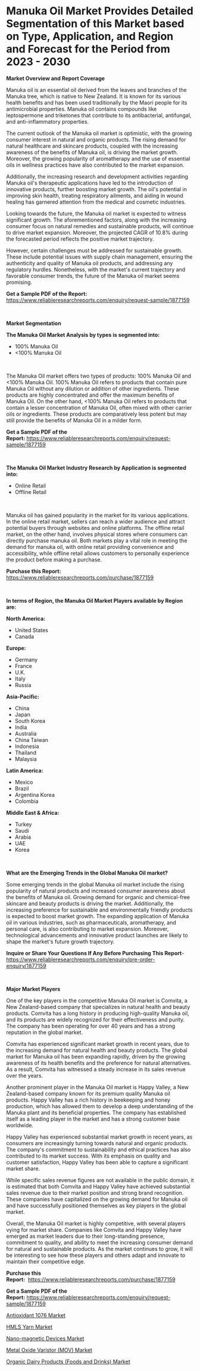 <p><h1>Manuka Oil Market Provides Detailed Segmentation of this Market based on Type, Application, and Region and Forecast for the Period from 2023 - 2030</h1></p><p><strong>Market Overview and Report Coverage</strong></p>
<p><p>Manuka oil is an essential oil derived from the leaves and branches of the Manuka tree, which is native to New Zealand. It is known for its various health benefits and has been used traditionally by the Maori people for its antimicrobial properties. Manuka oil contains compounds like leptospermone and triketones that contribute to its antibacterial, antifungal, and anti-inflammatory properties.</p><p>The current outlook of the Manuka oil market is optimistic, with the growing consumer interest in natural and organic products. The rising demand for natural healthcare and skincare products, coupled with the increasing awareness of the benefits of Manuka oil, is driving the market growth. Moreover, the growing popularity of aromatherapy and the use of essential oils in wellness practices have also contributed to the market expansion.</p><p>Additionally, the increasing research and development activities regarding Manuka oil's therapeutic applications have led to the introduction of innovative products, further boosting market growth. The oil's potential in improving skin health, treating respiratory ailments, and aiding in wound healing has garnered attention from the medical and cosmetic industries.</p><p>Looking towards the future, the Manuka oil market is expected to witness significant growth. The aforementioned factors, along with the increasing consumer focus on natural remedies and sustainable products, will continue to drive market expansion. Moreover, the projected CAGR of 10.8% during the forecasted period reflects the positive market trajectory.</p><p>However, certain challenges must be addressed for sustainable growth. These include potential issues with supply chain management, ensuring the authenticity and quality of Manuka oil products, and addressing any regulatory hurdles. Nonetheless, with the market's current trajectory and favorable consumer trends, the future of the Manuka oil market seems promising.</p></p>
<p><strong>Get a Sample PDF of the Report:</strong> <a href="https://www.reliableresearchreports.com/enquiry/request-sample/1877159">https://www.reliableresearchreports.com/enquiry/request-sample/1877159</a></p>
<p>&nbsp;</p>
<p><strong>Market Segmentation</strong></p>
<p><strong>The Manuka Oil Market Analysis by types is segmented into:</strong></p>
<p><ul><li>100% Manuka Oil</li><li><100% Manuka Oil</li></ul></p>
<p>&nbsp;</p>
<p><p>The Manuka Oil market offers two types of products: 100% Manuka Oil and <100% Manuka Oil. 100% Manuka Oil refers to products that contain pure Manuka Oil without any dilution or addition of other ingredients. These products are highly concentrated and offer the maximum benefits of Manuka Oil. On the other hand, <100% Manuka Oil refers to products that contain a lesser concentration of Manuka Oil, often mixed with other carrier oils or ingredients. These products are comparatively less potent but may still provide the benefits of Manuka Oil in a milder form.</p></p>
<p><strong>Get a Sample PDF of the Report:</strong>&nbsp;<a href="https://www.reliableresearchreports.com/enquiry/request-sample/1877159">https://www.reliableresearchreports.com/enquiry/request-sample/1877159</a></p>
<p>&nbsp;</p>
<p><strong>The Manuka Oil Market Industry Research by Application is segmented into:</strong></p>
<p><ul><li>Online Retail</li><li>Offline Retail</li></ul></p>
<p>&nbsp;</p>
<p><p>Manuka oil has gained popularity in the market for its various applications. In the online retail market, sellers can reach a wider audience and attract potential buyers through websites and online platforms. The offline retail market, on the other hand, involves physical stores where consumers can directly purchase manuka oil. Both markets play a vital role in meeting the demand for manuka oil, with online retail providing convenience and accessibility, while offline retail allows customers to personally experience the product before making a purchase.</p></p>
<p><strong>Purchase this Report:</strong>&nbsp; <a href="https://www.reliableresearchreports.com/purchase/1877159">https://www.reliableresearchreports.com/purchase/1877159</a></p>
<p>&nbsp;</p>
<p><strong>In terms of Region, the Manuka Oil Market Players available by Region are:</strong></p>
<p>
    <p> <strong> North America: </strong>
        <ul>
            <li>United States</li>
            <li>Canada</li>
        </ul>
        </p> 
    <p> <strong> Europe: </strong>
        <ul>
            <li>Germany</li>
            <li>France</li>
            <li>U.K.</li>
            <li>Italy</li>
            <li>Russia</li>
        </ul>
        </p> 
    <p> <strong> Asia-Pacific: </strong>
        <ul>
            <li>China</li>
            <li>Japan</li>
            <li>South Korea</li>
            <li>India</li>
            <li>Australia</li>
            <li>China Taiwan</li>
            <li>Indonesia</li>
            <li>Thailand</li>
            <li>Malaysia</li>
        </ul>
        </p> 
    <p> <strong> Latin America: </strong>
        <ul>
            <li>Mexico</li>
            <li>Brazil</li>
            <li>Argentina Korea</li>
            <li>Colombia</li>
        </ul>
        </p> 
    <p> <strong> Middle East & Africa: </strong>
        <ul>
            <li>Turkey</li>
            <li>Saudi</li>
            <li>Arabia</li>
            <li>UAE</li>
            <li>Korea</li>
        </ul>
    </p>
    </p>
<p>&nbsp;</p>
<p><strong>What are the Emerging Trends in the Global Manuka Oil market?</strong></p>
<p><p>Some emerging trends in the global Manuka oil market include the rising popularity of natural products and increased consumer awareness about the benefits of Manuka oil. Growing demand for organic and chemical-free skincare and beauty products is driving the market. Additionally, the increasing preference for sustainable and environmentally friendly products is expected to boost market growth. The expanding application of Manuka oil in various industries, such as pharmaceuticals, aromatherapy, and personal care, is also contributing to market expansion. Moreover, technological advancements and innovative product launches are likely to shape the market's future growth trajectory.</p></p>
<p><strong>Inquire or Share Your Questions If Any Before Purchasing This Report</strong>- <a href="https://www.reliableresearchreports.com/enquiry/pre-order-enquiry/1877159">https://www.reliableresearchreports.com/enquiry/pre-order-enquiry/1877159</a></p>
<p>&nbsp;</p>
<p><strong>Major Market Players</strong></p>
<p><p>One of the key players in the competitive Manuka Oil market is Comvita, a New Zealand-based company that specializes in natural health and beauty products. Comvita has a long history in producing high-quality Manuka oil, and its products are widely recognized for their effectiveness and purity. The company has been operating for over 40 years and has a strong reputation in the global market.</p><p>Comvita has experienced significant market growth in recent years, due to the increasing demand for natural health and beauty products. The global market for Manuka oil has been expanding rapidly, driven by the growing awareness of its health benefits and the preference for natural alternatives. As a result, Comvita has witnessed a steady increase in its sales revenue over the years.</p><p>Another prominent player in the Manuka Oil market is Happy Valley, a New Zealand-based company known for its premium quality Manuka oil products. Happy Valley has a rich history in beekeeping and honey production, which has allowed them to develop a deep understanding of the Manuka plant and its beneficial properties. The company has established itself as a leading player in the market and has a strong customer base worldwide.</p><p>Happy Valley has experienced substantial market growth in recent years, as consumers are increasingly turning towards natural and organic products. The company's commitment to sustainability and ethical practices has also contributed to its market success. With its emphasis on quality and customer satisfaction, Happy Valley has been able to capture a significant market share.</p><p>While specific sales revenue figures are not available in the public domain, it is estimated that both Comvita and Happy Valley have achieved substantial sales revenue due to their market position and strong brand recognition. These companies have capitalized on the growing demand for Manuka oil and have successfully positioned themselves as key players in the global market.</p><p>Overall, the Manuka Oil market is highly competitive, with several players vying for market share. Companies like Comvita and Happy Valley have emerged as market leaders due to their long-standing presence, commitment to quality, and ability to meet the increasing consumer demand for natural and sustainable products. As the market continues to grow, it will be interesting to see how these players and others adapt and innovate to maintain their competitive edge.</p></p>
<p><strong>Purchase this Report:</strong>&nbsp;&nbsp;<a href="https://www.reliableresearchreports.com/purchase/1877159">https://www.reliableresearchreports.com/purchase/1877159</a></p>
<p></p>
<p><strong>Get a Sample PDF of the Report:</strong>&nbsp;<a href="https://www.reliableresearchreports.com/enquiry/request-sample/1877159">https://www.reliableresearchreports.com/enquiry/request-sample/1877159</a></p>
<p><p><a href="https://github.com/prosalinda88/Market-Research-Report-List-1/blob/main/antioxidant-1076-market.md">Antioxidant 1076 Market</a></p><p><a href="https://github.com/amae102299/Market-Research-Report-List-1/blob/main/hmls-yarn-market.md">HMLS Yarn Market</a></p><p><a href="https://medium.com/@henrywheeler53/nano-magnetic-devices-market-exploring-market-share-market-trends-and-future-growth-87125a906079">Nano-magnetic Devices Market</a></p><p><a href="https://medium.com/@royross51/metal-oxide-varistor-mov-market-the-key-to-successful-business-strategy-forecast-till-2030-ac9d8afcbab0">Metal Oxide Varistor (MOV) Market</a></p><p><a href="https://medium.com/@elyssablick/organic-dairy-products-foods-and-drinks-market-furnishes-information-on-market-share-market-87fc7e926135">Organic Dairy Products (Foods and Drinks) Market</a></p></p>